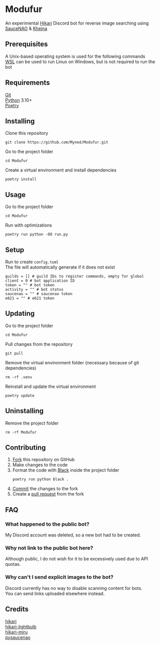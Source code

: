 # Modufur
An experimental [Hikari](https://www.hikari-py.dev) Discord bot for reverse image searching using [SauceNAO](https://saucenao.com) & [Kheina](https://kheina.com)
## Prerequisites
A Unix-based operating system is used for the following commands\
[WSL](https://docs.microsoft.com/en-us/windows/wsl) can be used to run Linux on Windows, but is not required to run the bot
## Requirements
[Git](https://git-scm.com/downloads)\
[Python](https://www.python.org) 3.10+\
[Poetry](https://python-poetry.org)
## Installing
Clone this repository
```
git clone https://github.com/Myned/Modufur.git
```
Go to the project folder
```
cd Modufur
```
Create a virtual environment and install dependencies
```
poetry install
```
## Usage
Go to the project folder
```
cd Modufur
```
Run with optimizations
```
poetry run python -OO run.py
```
## Setup
Run to create `config.toml`\
The file will automatically generate if it does not exist
```
guilds = [] # guild IDs to register commands, empty for global
client = 0 # bot application ID
token = "" # bot token
activity = "" # bot status
saucenao = "" # saucenao token
e621 = "" # e621 token
```
## Updating
Go to the project folder
```
cd Modufur
```
Pull changes from the repository
```
git pull
```
Remove the virtual environment folder (necessary because of git dependencies)
```
rm -rf .venv
```
Reinstall and update the virtual environment
```
poetry update
```
## Uninstalling
Remove the project folder
```
rm -rf Modufur
```
## Contributing
1. [Fork](https://docs.github.com/en/get-started/quickstart/fork-a-repo) this repository on GitHub
2. Make changes to the code
3. Format the code with [Black](https://black.readthedocs.io/en/stable) inside the project folder
    ```
    poetry run python black .
    ```
4. [Commit](https://github.com/git-guides/git-commit) the changes to the fork
5. Create a [pull request](https://docs.github.com/en/pull-requests/collaborating-with-pull-requests/proposing-changes-to-your-work-with-pull-requests/creating-a-pull-request) from the fork
## FAQ
### What happened to the public bot?
My Discord account was deleted, so a new bot had to be created.
### Why not link to the public bot here?
Although public, I do not wish for it to be excessively used due to API quotas.
### Why can't I send explicit images to the bot?
Discord currently has no way to disable scanning content for bots.\
You can send links uploaded elsewhere instead.
## Credits
[hikari](https://github.com/hikari-py/hikari)\
[hikari-lightbulb](https://github.com/tandemdude/hikari-lightbulb)\
[hikari-miru](https://github.com/HyperGH/hikari-miru)\
[pysaucenao](https://github.com/FujiMakoto/pysaucenao)
